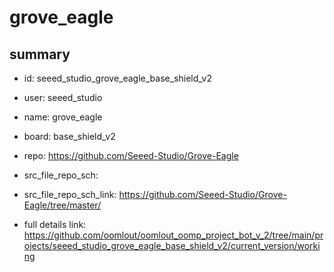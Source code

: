 # grove_eagle
 
## summary 
* id: seeed_studio_grove_eagle_base_shield_v2
* user: seeed_studio
* name: grove_eagle
* board: base_shield_v2
* repo: https://github.com/Seeed-Studio/Grove-Eagle



* src_file_repo_sch: 
* src_file_repo_sch_link: https://github.com/Seeed-Studio/Grove-Eagle/tree/master/
* full details link: https://github.com/oomlout/oomlout_oomp_project_bot_v_2/tree/main/projects/seeed_studio_grove_eagle_base_shield_v2/current_version/working  







